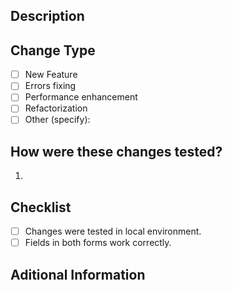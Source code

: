 ## Description

<!-- Example: This Pull Request contains corrections in both Search and Shipping forms -->

## Change Type

- [ ] New Feature  
- [ ] Errors fixing  
- [ ] Performance enhancement  
- [ ] Refactorization  
- [ ] Other (specify):  

## How were these changes tested?

1. <!-- Type in detail how this changes were tested -->

## Checklist

- [ ] Changes were tested in local environment.  
- [ ] Fields in both forms work correctly.  

## Aditional Information

<!-- Any relevant aditional comment for this pull request -->